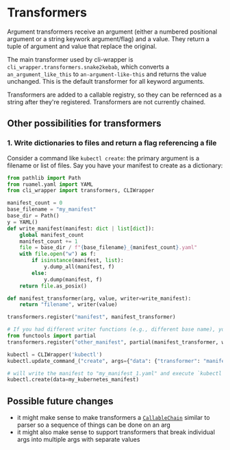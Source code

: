 # Transformers

Argument transformers receive an argument (either a numbered positional argument or a string keywork argument/flag) and
a value. They return a tuple of argument and value that replace the original.

The main transformer used by cli-wrapper is `cli_wrapper.transformers.snake2kebab`, which converts a `an_argument_like_this` to
`an-argument-like-this` and returns the value unchanged. This is the default transformer for all keyword arguments.

Transformers are added to a callable registry, so they can be refernced as a string after they're registered.
Transformers are not currently chained.

## Other possibilities for transformers

### 1. Write dictionaries to files and return a flag referencing a file

Consider a command like `kubectl create`: the primary argument is a filename or list of files. Say you have your 
manifest to create as a dictionary:

```python
from pathlib import Path
from ruamel.yaml import YAML
from cli_wrapper import transformers, CLIWrapper

manifest_count = 0
base_filename = "my_manifest"
base_dir = Path()
y = YAML()
def write_manifest(manifest: dict | list[dict]):
    global manifest_count
    manifest_count += 1
    file = base_dir / f"{base_filename}_{manifest_count}.yaml"
    with file.open("w") as f:
        if isinstance(manifest, list):
            y.dump_all(manifest, f)
        else:
            y.dump(manifest, f)
    return file.as_posix()

def manifest_transformer(arg, value, writer=write_manifest):
    return "filename", writer(value)

transformers.register("manifest", manifest_transformer)

# If you had different writer functions (e.g., different base name), you could register those as partials:
from functools import partial
transformers.register("other_manifest", partial(manifest_transformer, writer=my_other_writer))

kubectl = CLIWrapper('kubectl')
kubectl.update_command_("create", args={"data": {"transformer": "manifest"}})

# will write the manifest to "my_manifest_1.yaml" and execute `kubectl create -f my_manifest_1.yaml`
kubectl.create(data=my_kubernetes_manifest)
```

## Possible future changes

- it might make sense to make transformers a [`CallableChain`](callable_serialization.md#callablechain) similar to parser so a sequence of things can be done on an arg
- it might also make sense to support transformers that break individual args into multiple args with separate values
